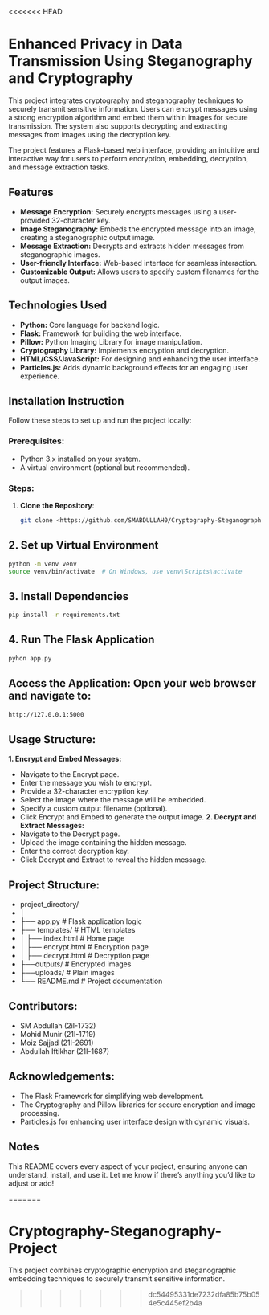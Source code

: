 <<<<<<< HEAD

# Enhanced Privacy in Data Transmission Using Steganography and Cryptography

This project integrates cryptography and steganography techniques to securely transmit sensitive information. Users can encrypt messages using a strong encryption algorithm and embed them within images for secure transmission. The system also supports decrypting and extracting messages from images using the decryption key.

The project features a Flask-based web interface, providing an intuitive and interactive way for users to perform encryption, embedding, decryption, and message extraction tasks.


## Features

- **Message Encryption:** Securely encrypts messages using a user-provided 32-character key.
- **Image Steganography:** Embeds the encrypted message into an image, creating a steganographic output image.
- **Message Extraction:** Decrypts and extracts hidden messages from steganographic images.
- **User-friendly Interface:** Web-based interface for seamless interaction.
- **Customizable Output:** Allows users to specify custom filenames for the output images.


## Technologies Used
- **Python:** Core language for backend logic.
- **Flask:** Framework for building the web interface.
- **Pillow:** Python Imaging Library for image manipulation.
- **Cryptography Library:** Implements encryption and decryption.
- **HTML/CSS/JavaScript:** For designing and enhancing the user interface.
- **Particles.js:** Adds dynamic background effects for an engaging user experience.
## Installation Instruction

Follow these steps to set up and run the project locally:

### Prerequisites:
- Python 3.x installed on your system.
- A virtual environment (optional but recommended).

### Steps:

1. **Clone the Repository**:
   ```bash
   git clone <https://github.com/SMABDULLAH0/Cryptography-Steganography-Project.git>
   
## 2. Set up Virtual Environment
```bash
python -m venv venv
source venv/bin/activate  # On Windows, use venv\Scripts\activate
```


## 3. Install Dependencies
   ```bash 
   pip install -r requirements.txt
```
## 4. Run The Flask Application
```bash 
pyhon app.py
```
## Access the Application: Open your web browser and navigate to:
```bash 
http://127.0.0.1:5000
```
## Usage Structure:
**1. Encrypt and Embed Messages:**
- Navigate to the Encrypt page.
- Enter the message you wish to encrypt.
- Provide a 32-character encryption key.
- Select the image where the message will be embedded.
- Specify a custom output filename (optional).
- Click Encrypt and Embed to generate the output image.
**2. Decrypt and Extract Messages:**
- Navigate to the Decrypt page.
- Upload the image containing the hidden message.
- Enter the correct decryption key.
- Click Decrypt and Extract to reveal the hidden message.
## Project Structure:
- project_directory/
- │
- ├── app.py                 # Flask application logic
- ├── templates/             # HTML templates
- │   ├── index.html         # Home page
- │   ├── encrypt.html       # Encryption page
- │   ├── decrypt.html       # Decryption page
- ├──outputs/                # Encrypted images
- ├──uploads/                # Plain images
- └── README.md              # Project documentation

## Contributors:

- SM Abdullah (2iI-1732)
- Mohid Munir (21I-1719)
- Moiz Sajjad (21I-2691)
- Abdullah Iftikhar (21I-1687)


## Acknowledgements:
- The Flask Framework for simplifying web development.
- The Cryptography and Pillow libraries for secure encryption and image processing.
- Particles.js for enhancing user interface design with dynamic visuals.

 


## Notes

This README covers every aspect of your project, ensuring anyone can understand, install, and use it. Let me know if there’s anything you’d like to adjust or add!


=======
# Cryptography-Steganography-Project
This project combines cryptographic encryption and steganographic embedding techniques to securely transmit sensitive information. 
>>>>>>> dc54495331de7232dfa85b75b054e5c445ef2b4a
